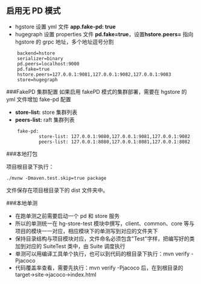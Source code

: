 ## 启用无 PD 模式

- hgstore 设置 yml 文件 **app.fake-pd: true**
- hugegraph 设置 properties 文件 **pd.fake=true**，设置**hstore.peers=** 指向 hgstore 的 grpc
  地址，多个地址逗号分割

````
    backend=hstore
    serializer=binary
    pd.peers=localhost:9000
    pd.fake=true
    hstore.peers=127.0.0.1:9081,127.0.0.1:9082,127.0.0.1:9083
    store=hugegraph
````

###FakePD 集群配置
如果启用 fakePD 模式的集群部署，需要在 hgstore 的 yml 文件增加 fake-pd 配置

+ **store-list:** store 集群列表
+ **peers-list:** raft 集群列表

````
    fake-pd:
            store-list: 127.0.0.1:9080,127.0.0.1:9081,127.0.0.1:9082
            peers-list: 127.0.0.1:8080,127.0.0.1:8081,127.0.0.1:8082
````

###本地打包

项目根目录下执行：

````
./mvnw -Dmaven.test.skip=true package
````

文件保存在项目根目录下的 dist 文件夹中。

###本地单测

- 在跑单测之前需要启动一个 pd 和 store 服务
- 所以的单测统一在 hg-store-test 模块中撰写，client、common、core 等与项目的模块一一对应，相应模块下的单测写到对应的文件夹下
- 保持目录结构与项目模块对应，文件命名必须包含"Test"字样，把编写好的类加到对应的 SuiteTest 类中，由
  Suite 调度执行
- 单测可以用编译工具单个执行，也可以到代码的根目录下执行：mvn verify -Pjacoco
- 代码覆盖率查看，需要先执行：mvn verify -Pjacoco 后，在到根目录的 target->site->jacoco->index.html